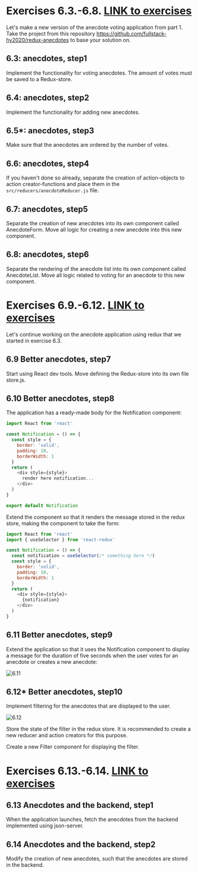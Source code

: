 # Exercises 6.3.-6.8. [LINK to exercises](https://fullstackopen.com/en/part6/flux_architecture_and_redux#exercises-6-3-6-8)
Let's make a new version of the anecdote voting application from part 1. Take the project from this repository https://github.com/fullstack-hy2020/redux-anecdotes to base your solution on.

## 6.3: anecdotes, step1
Implement the functionality for voting anecdotes. The amount of votes must be saved to a Redux-store.

## 6.4: anecdotes, step2
Implement the functionality for adding new anecdotes.

## 6.5*: anecdotes, step3
Make sure that the anecdotes are ordered by the number of votes.

## 6.6: anecdotes, step4
If you haven't done so already, separate the creation of action-objects to action creator-functions and place them in the ```src/reducers/anecdoteReducer.js``` file.

## 6.7: anecdotes, step5
Separate the creation of new anecdotes into its own component called AnecdoteForm. Move all logic for creating a new anecdote into this new component.

## 6.8: anecdotes, step6
Separate the rendering of the anecdote list into its own component called AnecdoteList. Move all logic related to voting for an anecdote to this new component.

# Exercises 6.9.-6.12. [LINK to exercises](https://fullstackopen.com/en/part6/many_reducers#exercises-6-9-6-12)
Let's continue working on the anecdote application using redux that we started in exercise 6.3.

## 6.9 Better anecdotes, step7
Start using React dev tools. Move defining the Redux-store into its own file store.js.

## 6.10 Better anecdotes, step8
The application has a ready-made body for the Notification component:

```javascript
import React from 'react'

const Notification = () => {
  const style = {
    border: 'solid',
    padding: 10,
    borderWidth: 1
  }
  return (
    <div style={style}>
      render here notification...
    </div>
  )
}

export default Notification
```

Extend the component so that it renders the message stored in the redux store, making the component to take the form:

```javascript
import React from 'react'
import { useSelector } from 'react-redux'

const Notification = () => {
  const notification = useSelector(/* something here */)
  const style = {
    border: 'solid',
    padding: 10,
    borderWidth: 1
  }
  return (
    <div style={style}>
      {notification}
    </div>
  )
}
```

## 6.11 Better anecdotes, step9
Extend the application so that it uses the Notification component to display a message for the duration of five seconds when the user votes for an anecdote or creates a new anecdote:

![6.11](https://fullstackopen.com/static/c82fb74270b3ca5ce1edef02e2cf82bd/14be6/8ea.png)

## 6.12* Better anecdotes, step10
Implement filtering for the anecdotes that are displayed to the user.

![6.12](https://fullstackopen.com/static/e64e260dbd3b22669115b6eb9dcce7a5/14be6/9ea.png)

Store the state of the filter in the redux store. It is recommended to create a new reducer and action creators for this purpose.

Create a new Filter component for displaying the filter.

# Exercises 6.13.-6.14. [LINK to exercises](https://fullstackopen.com/en/part6/communicating_with_server_in_a_redux_application#exercises-6-13-6-14)

## 6.13 Anecdotes and the backend, step1

When the application launches, fetch the anecdotes from the backend implemented using json-server.

## 6.14 Anecdotes and the backend, step2

Modify the creation of new anecdotes, such that the anecdotes are stored in the backend.